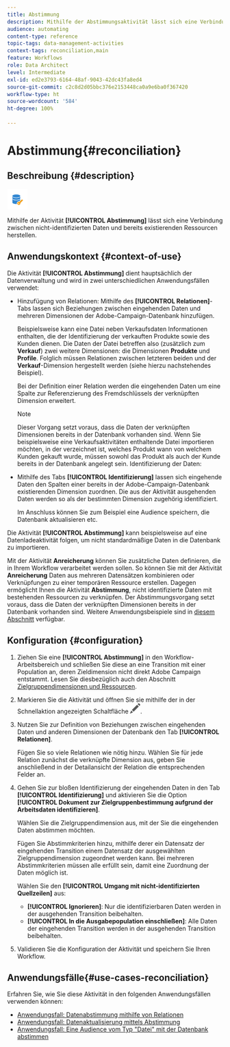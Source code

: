 ```yaml
---
title: Abstimmung
description: Mithilfe der Abstimmungsaktivität lässt sich eine Verbindung zwischen nicht-identifizierten Daten und bereits existierenden Ressourcen herstellen.
audience: automating
content-type: reference
topic-tags: data-management-activities
context-tags: reconciliation,main
feature: Workflows
role: Data Architect
level: Intermediate
exl-id: ed2e3793-6164-48af-9043-42dc43fa8ed4
source-git-commit: c2c8d2d05bbc376e2153448ca0a9e6ba0f367420
workflow-type: ht
source-wordcount: '584'
ht-degree: 100%

---
```


# Abstimmung{#reconciliation}

## Beschreibung {#description}

![](assets/reconciliation.png)

Mithilfe der Aktivität **[!UICONTROL Abstimmung]** lässt sich eine Verbindung zwischen nicht-identifizierten Daten und bereits existierenden Ressourcen herstellen.

## Anwendungskontext {#context-of-use}

Die Aktivität **[!UICONTROL Abstimmung]** dient hauptsächlich der Datenverwaltung und wird in zwei unterschiedlichen Anwendungsfällen verwendet:

* Hinzufügung von Relationen: Mithilfe des **[!UICONTROL Relationen]**-Tabs lassen sich Beziehungen zwischen eingehenden Daten und mehreren Dimensionen der Adobe-Campaign-Datenbank hinzufügen.

  Beispielsweise kann eine Datei neben Verkaufsdaten Informationen enthalten, die der Identifizierung der verkauften Produkte sowie des Kunden dienen. Die Daten der Datei betreffen also (zusätzlich zum **Verkauf**) zwei weitere Dimensionen: die Dimensionen **Produkte** und **Profile**. Folglich müssen Relationen zwischen letzteren beiden und der **Verkauf**-Dimension hergestellt werden (siehe hierzu nachstehendes Beispiel).

  Bei der Definition einer Relation werden die eingehenden Daten um eine Spalte zur Referenzierung des Fremdschlüssels der verknüpften Dimension erweitert.

  >[!NOTE]
  >
  >Dieser Vorgang setzt voraus, dass die Daten der verknüpften Dimensionen bereits in der Datenbank vorhanden sind. Wenn Sie beispielsweise eine Verkaufsaktivitäten enthaltende Datei importieren möchten, in der verzeichnet ist, welches Produkt wann von welchem Kunden gekauft wurde, müssen sowohl das Produkt als auch der Kunde bereits in der Datenbank angelegt sein. Identifizierung der Daten:

* Mithilfe des Tabs **[!UICONTROL Identifizierung]** lassen sich eingehende Daten den Spalten einer bereits in der Adobe-Campaign-Datenbank existierenden Dimension zuordnen. Die aus der Aktivität ausgehenden Daten werden so als der bestimmten Dimension zugehörig identifiziert.

  Im Anschluss können Sie zum Beispiel eine Audience speichern, die Datenbank aktualisieren etc.

Die Aktivität **[!UICONTROL Abstimmung]** kann beispielsweise auf eine Datenladeaktivität folgen, um nicht standardmäßige Daten in die Datenbank zu importieren.

Mit der Aktivität **Anreicherung** können Sie zusätzliche Daten definieren, die in Ihrem Workflow verarbeitet werden sollen. So können Sie mit der Aktivität **Anreicherung** Daten aus mehreren Datensätzen kombinieren oder Verknüpfungen zu einer temporären Ressource erstellen. Dagegen ermöglicht Ihnen die Aktivität **Abstimmung**, nicht identifizierte Daten mit bestehenden Ressourcen zu verknüpfen. Der Abstimmungsvorgang setzt voraus, dass die Daten der verknüpften Dimensionen bereits in der Datenbank vorhanden sind. Weitere Anwendungsbeispiele sind in [diesem Abschnitt](#use-cases-reconciliation) verfügbar.


## Konfiguration {#configuration}

1. Ziehen Sie eine **[!UICONTROL Abstimmung]** in den Workflow-Arbeitsbereich und schließen Sie diese an eine Transition mit einer Population an, deren Zieldimension nicht direkt Adobe Campaign entstammt. Lesen Sie diesbezüglich auch den Abschnitt [Zielgruppendimensionen und Ressourcen](../../automating/using/query.md#targeting-dimensions-and-resources).
1. Markieren Sie die Aktivität und öffnen Sie sie mithilfe der in der Schnellaktion angezeigten Schaltfläche ![](assets/edit_darkgrey-24px.png).
1. Nutzen Sie zur Definition von Beziehungen zwischen eingehenden Daten und anderen Dimensionen der Datenbank den Tab **[!UICONTROL Relationen]**.

   Fügen Sie so viele Relationen wie nötig hinzu. Wählen Sie für jede Relation zunächst die verknüpfte Dimension aus, geben Sie anschließend in der Detailansicht der Relation die entsprechenden Felder an.

1. Gehen Sie zur bloßen Identifizierung der eingehenden Daten in den Tab **[!UICONTROL Identifizierung]** und aktivieren Sie die Option **[!UICONTROL Dokument zur Zielgruppenbestimmung aufgrund der Arbeitsdaten identifizieren]**.

   Wählen Sie die Zielgruppendimension aus, mit der Sie die eingehenden Daten abstimmen möchten.

   Fügen Sie Abstimmkriterien hinzu, mithilfe derer ein Datensatz der eingehenden Transition einem Datensatz der ausgewählten Zielgruppendimension zugeordnet werden kann. Bei mehreren Abstimmkriterien müssen alle erfüllt sein, damit eine Zuordnung der Daten möglich ist.

   Wählen Sie den **[!UICONTROL Umgang mit nicht-identifizierten Quellzeilen]** aus:

   * **[!UICONTROL Ignorieren]**: Nur die identifizierbaren Daten werden in der ausgehenden Transition beibehalten.
   * **[!UICONTROL In die Ausgabepopulation einschließen]**: Alle Daten der eingehenden Transition werden in der ausgehenden Transition beibehalten.

1. Validieren Sie die Konfiguration der Aktivität und speichern Sie Ihren Workflow.


## Anwendungsfälle{#use-cases-reconciliation}

Erfahren Sie, wie Sie diese Aktivität in den folgenden Anwendungsfällen verwenden können:

* [Anwendungsfall: Datenabstimmung mithilfe von Relationen](../../automating/using/reconciliation-using-relations.md)
* [Anwendungsfall: Datenaktualisierung mittels Abstimmung](../../automating/using/data-update-reconciliation.md)
* [Anwendungsfall: Eine Audience vom Typ &quot;Datei&quot; mit der Datenbank abstimmen](../../automating/using/reconcile-file-audience-with-database.md)